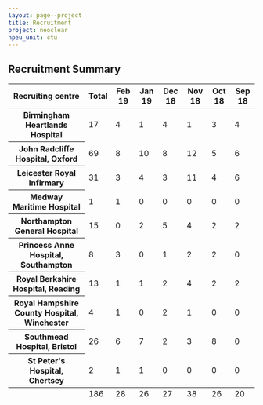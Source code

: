 ```yaml
---
layout: page--project
title: Recruitment
project: neoclear
npeu_unit: ctu
---
```



<h2>Recruitment Summary</h2>
<table class="table--bordered table--striped table--data">
	<thead>
		<tr>
			<th>Recruiting centre</th>
			<th>Total</th>
						<th>Feb 19</th>
						<th>Jan 19</th>
						<th>Dec 18</th>
						<th>Nov 18</th>
						<th>Oct 18</th>
						<th>Sep 18</th>
					</tr>
	</thead>
	<tfoot>
		<tr>
			<td>&nbsp;</td>
			<td>186</td>
						<td>28</td>
						<td>26</td>
						<td>27</td>
						<td>38</td>
						<td>26</td>
						<td>20</td>
					</tr>
	</tfoot>
	<tbody>
        <tr>
			<th>Birmingham Heartlands Hospital</th>
			<td>17</td>
						<td>4</td>
						<td>1</td>
						<td>4</td>
						<td>1</td>
						<td>3</td>
						<td>4</td>
					</tr>
				<tr>
			<th>John Radcliffe Hospital, Oxford</th>
			<td>69</td>
						<td>8</td>
						<td>10</td>
						<td>8</td>
						<td>12</td>
						<td>5</td>
						<td>6</td>
					</tr>
				<tr>
			<th>Leicester Royal Infirmary</th>
			<td>31</td>
						<td>3</td>
						<td>4</td>
						<td>3</td>
						<td>11</td>
						<td>4</td>
						<td>6</td>
					</tr>
				<tr>
			<th>Medway Maritime Hospital</th>
			<td>1</td>
						<td>1</td>
						<td>0</td>
						<td>0</td>
						<td>0</td>
						<td>0</td>
						<td>0</td>
					</tr>
				<tr>
			<th>Northampton General Hospital</th>
			<td>15</td>
						<td>0</td>
						<td>2</td>
						<td>5</td>
						<td>4</td>
						<td>2</td>
						<td>2</td>
					</tr>
				<tr>
			<th>Princess Anne Hospital, Southampton</th>
			<td>8</td>
						<td>3</td>
						<td>0</td>
						<td>1</td>
						<td>2</td>
						<td>2</td>
						<td>0</td>
					</tr>
				<tr>
			<th>Royal Berkshire Hospital, Reading</th>
			<td>13</td>
						<td>1</td>
						<td>1</td>
						<td>2</td>
						<td>4</td>
						<td>2</td>
						<td>2</td>
					</tr>
				<tr>
			<th>Royal Hampshire County Hospital, Winchester</th>
			<td>4</td>
						<td>1</td>
						<td>0</td>
						<td>2</td>
						<td>1</td>
						<td>0</td>
						<td>0</td>
					</tr>
				<tr>
			<th>Southmead Hospital, Bristol</th>
			<td>26</td>
						<td>6</td>
						<td>7</td>
						<td>2</td>
						<td>3</td>
						<td>8</td>
						<td>0</td>
					</tr>
				<tr>
			<th>St Peter's Hospital, Chertsey</th>
			<td>2</td>
						<td>1</td>
						<td>1</td>
						<td>0</td>
						<td>0</td>
						<td>0</td>
						<td>0</td>
					</tr>
			</tbody>
</table>